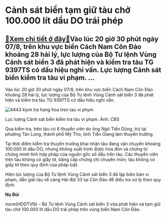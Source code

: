 Cảnh sát biển tạm giữ tàu chở 100.000 lít dầu DO trái phép
==========================================================

[:gift:Xem chi tiết ở đây:gift:](https://hddtvn.com/canh-sat-bien-tam-giu-tau-cho-100-000-lit-dau-do-trai-phep/)Vào lúc 20 giờ 30 phút ngày 07/8, trên khu vực biển Cách Nam Côn Đảo khoảng 28 hải lý, lực lượng của Bộ Tư lệnh Vùng Cảnh sát biển 3 đã phát hiện và kiểm tra tàu TG 9397TS có dấu hiệu nghi vấn. Lực lượng Cảnh sát biển kiểm tra tàu vi phạm. …
-------------------------------------------------------------------------------------------------------------------------------------------------------------------------------------------------------------------------------------------------


Vào lúc 20 giờ 30 phút ngày 07/8, trên khu vực biển Cách Nam Côn Đảo khoảng 28 hải lý, lực lượng của Bộ Tư lệnh Vùng Cảnh sát biển 3 đã phát hiện và kiểm tra tàu TG 9397TS có dấu hiệu nghi vấn.





![4443 kiym tra hang hoa tren tau vi phym](https://haiquanonline.com.vn/stores/news_dataimages/nubt/082020/10/17/in_article/4443_KiYm_tra_hang_hoa_tren_tau_vi_phYm.jpg?rt=20200810185838 "Lực lượng Cảnh sát biển kiểm tra tàu vi phạm. Ảnh: CBS")


Lực lượng Cảnh sát biển kiểm tra tàu vi phạm. Ảnh: CBS



Qua kiểm tra, trên tàu có 6 thuyền viên do ông Ngô Tiến Dũng, trú tại phường Tân Long, thành phố Mỹ Tho, tỉnh Tiền Giang làm thuyển trưởng.


Tại thời điểm kiểm tra thuyền trưởng khai nhận tàu đang vận chuyển khoảng 100.000 lít dầu DO, nhưng không xuất trình được hóa đơn và chứng từ chứng minh tính hợp pháp của nguồn gốc số dầu trên tàu. Các thuyền viên trên tàu không có giấy tờ, bằng cấp chứng chỉ chuyên môn; tàu không có giấy tờ theo quy định của pháp luật.


Hiện lực lượng của Bộ Tư lệnh Vùng Cảnh sát biển 3 đã lập biên bản vi phạm, dẫn giải tàu về cảng Hải đội 33 tại Côn Đảo để điều tra xử lý theo quy định.




**Nụ Bùi**



more(HDDTVN) – Bộ Tư lệnh Vùng Cảnh sát biển 3 vừa phát hiện và tạm giữ tàu chở 100.000 lít dầu DO trái phép trên vùng biển Nam Côn Đảo.

